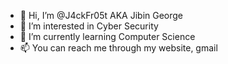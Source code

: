 - 👋 Hi, I’m @J4ckFr05t AKA Jibin George
- 👀 I’m interested in Cyber Security
- 🌱 I’m currently learning Computer Science
- 📫 You can reach me through my website, gmail

<!---
J4ckFr05t/J4ckFr05t is a ✨ special ✨ repository because its `README.md` (this file) appears on your GitHub profile.
You can click the Preview link to take a look at your changes.
--->
